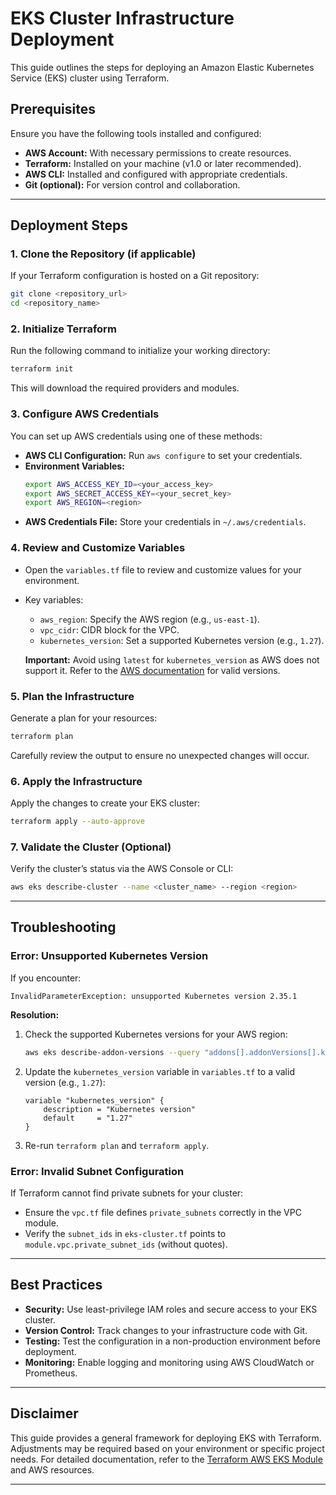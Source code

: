 # EKS Cluster Infrastructure Deployment

This guide outlines the steps for deploying an Amazon Elastic Kubernetes Service (EKS) cluster using Terraform.

## Prerequisites

Ensure you have the following tools installed and configured:

- **AWS Account:** With necessary permissions to create resources.
- **Terraform:** Installed on your machine (v1.0 or later recommended).
- **AWS CLI:** Installed and configured with appropriate credentials.
- **Git (optional):** For version control and collaboration.

---

## Deployment Steps

### 1. Clone the Repository (if applicable)
If your Terraform configuration is hosted on a Git repository:
```bash
git clone <repository_url>
cd <repository_name>
```

### 2. Initialize Terraform
Run the following command to initialize your working directory:
```bash
terraform init
```
This will download the required providers and modules.

### 3. Configure AWS Credentials
You can set up AWS credentials using one of these methods:
- **AWS CLI Configuration:** Run `aws configure` to set your credentials.
- **Environment Variables:**
  ```bash
  export AWS_ACCESS_KEY_ID=<your_access_key>
  export AWS_SECRET_ACCESS_KEY=<your_secret_key>
  export AWS_REGION=<region>
  ```
- **AWS Credentials File:** Store your credentials in `~/.aws/credentials`.

### 4. Review and Customize Variables
- Open the `variables.tf` file to review and customize values for your environment.
- Key variables:
  - `aws_region`: Specify the AWS region (e.g., `us-east-1`).
  - `vpc_cidr`: CIDR block for the VPC.
  - `kubernetes_version`: Set a supported Kubernetes version (e.g., `1.27`).

  **Important:** Avoid using `latest` for `kubernetes_version` as AWS does not support it. Refer to the [AWS documentation](https://docs.aws.amazon.com/eks/latest/userguide/kubernetes-versions.html) for valid versions.

### 5. Plan the Infrastructure
Generate a plan for your resources:
```bash
terraform plan
```
Carefully review the output to ensure no unexpected changes will occur.

### 6. Apply the Infrastructure
Apply the changes to create your EKS cluster:
```bash
terraform apply --auto-approve
```

### 7. Validate the Cluster (Optional)
Verify the cluster’s status via the AWS Console or CLI:
```bash
aws eks describe-cluster --name <cluster_name> --region <region>
```

---

## Troubleshooting

### Error: Unsupported Kubernetes Version
If you encounter:
```
InvalidParameterException: unsupported Kubernetes version 2.35.1
```
**Resolution:**
1. Check the supported Kubernetes versions for your AWS region:
   ```bash
   aws eks describe-addon-versions --query "addons[].addonVersions[].kubernetesVersion" --output text
   ```
2. Update the `kubernetes_version` variable in `variables.tf` to a valid version (e.g., `1.27`):
   ```hcl
   variable "kubernetes_version" {
       description = "Kubernetes version"
       default     = "1.27"
   }
   ```
3. Re-run `terraform plan` and `terraform apply`.

### Error: Invalid Subnet Configuration
If Terraform cannot find private subnets for your cluster:
- Ensure the `vpc.tf` file defines `private_subnets` correctly in the VPC module.
- Verify the `subnet_ids` in `eks-cluster.tf` points to `module.vpc.private_subnet_ids` (without quotes).

---

## Best Practices

- **Security:** Use least-privilege IAM roles and secure access to your EKS cluster.
- **Version Control:** Track changes to your infrastructure code with Git.
- **Testing:** Test the configuration in a non-production environment before deployment.
- **Monitoring:** Enable logging and monitoring using AWS CloudWatch or Prometheus.

---

## Disclaimer

This guide provides a general framework for deploying EKS with Terraform. Adjustments may be required based on your environment or specific project needs. For detailed documentation, refer to the [Terraform AWS EKS Module](https://registry.terraform.io/modules/terraform-aws-modules/eks/aws/latest) and AWS resources.

---


